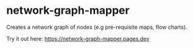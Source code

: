 # network-graph-mapper
Creates a network graph of nodes (e.g pre-requisite maps, flow charts).

Try it out here: https://network-graph-mapper.pages.dev
